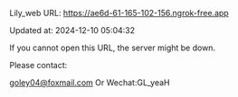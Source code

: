 Lily_web URL: https://ae6d-61-165-102-156.ngrok-free.app

Updated at: 2024-12-10 05:04:32

If you cannot open this URL, the server might be down.

Please contact: 

goley04@foxmail.com Or Wechat:GL_yeaH